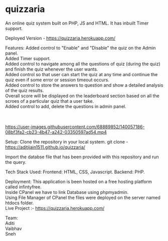 # quizzaria

An online quiz system built on PHP, JS and HTML. It has inbuilt Timer support.

Deployed Version - https://quizzaria.herokuapp.com/

Features:
Added control to "Enable" and "Disable" the quiz on the Admin panel.<br>
Added Timer support.<br>
Added control to navigate among all the questions of quiz (during the quiz) and finish the quiz whenever the user wants.<br>
Added control so that user can start the quiz at any time and continue the quiz even if some error or session timeout occurs.<br>
Added control to store the answers to question and show a detailed analysis of the quiz results.<br>
Overall score will be displayed on the leaderboard section based on all the scroes of a particular quiz that a user take.<br>
Added control to add, delete the questions in admin panel.<br><br>
<br>


https://user-images.githubusercontent.com/68889852/140057186-08bf3fa2-cb23-4b47-a242-03350597ad54.mp4

Setup:
Clone the repository in your local system. git clone - https://aditijain1511.github.io/quizzaria/
<br>


Import the databse file that has been provided with this repository and run the query.
<br>

Tech Stack Used:
Frontend: HTML, CSS, Javascript.
Backend: PHP.





Deployment:
This application is been hosted on a free hosting platform called infintyfree.<br>
Inside CPanel we have to link Database using phpmyadmin.<br>
Using File Manager of CPanel the files were deployed on the server named htdocs folder.<br>
Live Project :- https://quizzaria.herokuapp.com/
<br>

Team:
<br>
Aditi <br>
Vaibhav<br>
Sneh<br>






